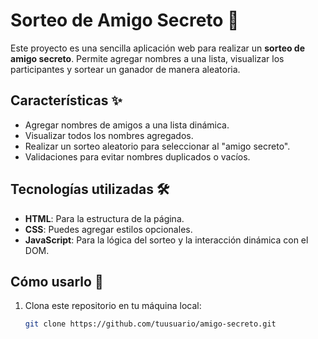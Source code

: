 # Sorteo de Amigo Secreto 🎉

Este proyecto es una sencilla aplicación web para realizar un **sorteo de amigo secreto**. Permite agregar nombres a una lista, visualizar los participantes y sortear un ganador de manera aleatoria.

## Características ✨
- Agregar nombres de amigos a una lista dinámica.
- Visualizar todos los nombres agregados.
- Realizar un sorteo aleatorio para seleccionar al "amigo secreto".
- Validaciones para evitar nombres duplicados o vacíos.

## Tecnologías utilizadas 🛠️
- **HTML**: Para la estructura de la página.
- **CSS**: Puedes agregar estilos opcionales.
- **JavaScript**: Para la lógica del sorteo y la interacción dinámica con el DOM.

## Cómo usarlo 🚀
1. Clona este repositorio en tu máquina local:
   ```bash
   git clone https://github.com/tuusuario/amigo-secreto.git
